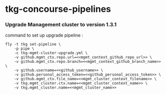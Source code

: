 # tkg-concourse-pipelines

### Upgrade Management cluster to version 1.3.1
command to set up upgrade pipeline : 
```
fly -t tkg set-pipeline \
    -p pipe \
    -c tkg-mgmt-cluster-upgrade.yml \
    -v github.mgmt_ctx.repo.url=<<mgmt_context_github_repo_url>> \
    -v github.mgmt_ctx.repo.branch=<<mgmt_context_github_branch_name>> \
    -v github.username=<<github_username>> \
    -v github.personal_access_token=<<github_personal_access_token>> \
    -v github.mgmt_ctx.file_name=<<mgmt_cluster_context_filename>> \
    -v tkg.mgmt_cluster.ctx.name=<<mgmt_cluster_context_name>> \
    -v tkg.mgmt_cluster.name=<<mgmt_cluster_name>>
```
